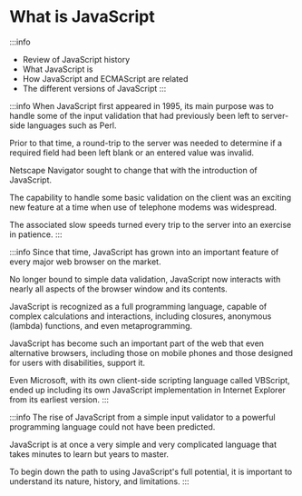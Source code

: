# What is JavaScript

:::info
- Review of JavaScript history
- What JavaScript is
- How JavaScript and ECMAScript are related
- The different versions of JavaScript
:::

:::info
When JavaScript first appeared in 1995, its main purpose was to handle some of the input validation that had previously been left to server-side languages such as Perl. 

Prior to that time, a round-trip to the server was needed to determine if a required field had been left blank or an entered value was invalid. 

Netscape Navigator sought to change that with the introduction of JavaScript. 

The capability to handle some basic validation on the client was an exciting new feature at a time when use of telephone modems was widespread. 

The associated slow speeds turned every trip to the server into an exercise in patience.
:::


:::info
Since that time, JavaScript has grown into an important feature of every major web browser on the market. 

No longer bound to simple data validation, JavaScript now interacts with nearly all aspects of the browser window and its contents. 

JavaScript is recognized as a full programming language, capable of complex calculations and interactions, including closures, anonymous (lambda) functions, and even metaprogramming. 

JavaScript has become such an important part of the web that even alternative browsers, including those on mobile phones and those designed for users with disabilities, support it. 

Even Microsoft, with its own client-side scripting language called VBScript, ended up including its own JavaScript implementation in Internet Explorer from its earliest version.
:::


:::info
The rise of JavaScript from a simple input validator to a powerful programming language could not have been predicted.

JavaScript is at once a very simple and very complicated language that takes minutes to learn but years to master.

To begin down the path to using JavaScript's full potential, it is important to understand its nature, history, and limitations.
:::